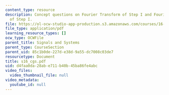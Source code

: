 ```yaml
---
content_type: resource
description: Concept questions on Fourier Transform of Step I and Fourier Transform
  of Step I.
file: https://ol-ocw-studio-app-production.s3.amazonaws.com/courses/16-01-unified-engineering-i-ii-iii-iv-fall-2005-spring-2006/d4faa0da28abe711b40b45ba86fe4abc_s16_cgs.pdf
file_type: application/pdf
learning_resource_types: []
ocw_type: OCWFile
parent_title: Signals and Systems
parent_type: CourseSection
parent_uid: 85c1b0de-227d-e38d-9a55-dc7008c03de7
resourcetype: Document
title: s16_cgs.pdf
uid: d4faa0da-28ab-e711-b40b-45ba86fe4abc
video_files:
  video_thumbnail_file: null
video_metadata:
  youtube_id: null
---
```

